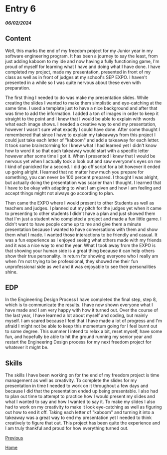 # Entry 6
##### 06/02/2024


## Content


Well, this marks the end of my freedom project for my Junior year in my software engineering program. It has been a journey to say the least, from just adding kaboom to my ide and now having a fully functioning game, I'm proud of myself for learning what I have and doing what I have done. I have completed my project, made my presentation, presented in front of my class as well as in front of judges at my school's SEP EXPO. I haven't presented in a while so I was quite nervous about these even with preparation.


The first thing I needed to do was make my presentation slides. While creating the slides I wanted to make them simplistic and eye-catching at the same time. I used a template just to have a nice background and after that was time to add the information. I added a ton of images in order to keep it straight to the point and I knew that I would be able to explain with words what each image shows. I needed a creative way to end my presentation, however I wasn't sure what exactly I could have done. After some thought I remembered that since I have to explain my takeaways from this project I could just take each letter of "kaboom" and add a takeaway for each letter. It took some brainstorming for I knew what I had learned yet I didn't know how to word it so that each takeaway would start with a specific letter however after some time I got it. When I presented I knew that I would be nervous yet when I actually took a look out and saw everyone's eyes on me I kind of panicked for a second. I did go off script for a bit however it ended up going alright. I learned that no matter how much you prepare for something, you can never be 100 percent prepared. I thought I was alright, but actually doing the presentation was scarier than I thought. I learned that I have to be okay with adapting to what I am given and how I am feeling and accept things might not always go according to plan.


Then came the EXPO where I would present to other Students as well as teachers and judges. I planned out my pitch for the judges yet when it came to presenting to other students I didn't have a plan and just showed them that I'm just a student who completed a project and made a fun little game. I didn't want to have people come up to me and give them a minute presentation because I wanted to have conversations with them and show them what I made. I wanted those interactions to be friendly and casual. It was a fun experience as I enjoyed seeing what others made with my friends and it was a nice way to end the year. What I took away from the EXPO is that showing your human side is a great thing because it can help others show their true personality. In return for showing everyone who I really am when I'm not trying to be professional, they showed me their fun unprofessional side as well and it was enjoyable to see their personalities shine.


## EDP


In the Engineering Design Process I have completed the final step, step 8, which is to communicate the results. I have now shown everyone what I have made and I am very happy with how it turned out. Over the course of the last year, I have learned a lot about myself and coding, but mainly myself. I am scared because I feel that I have made a lot of progress and I'm afraid I might not be able to keep this momentum going for I feel burnt out to some degree. This summer I intend to relax a bit, reset myself, have some fun, and hopefully be able to hit the ground running my senior year and restart the Engineering Design process for my next freedom project for whatever it might be.


## Skills


The skills I have been working on for the end of my freedom project is time management as well as creativity. To complete the slides for my presentation in time I needed to work on it throughout a few days and because I did that the presentation ended up being presentable. I also had to plan out time to attempt to practice how I would present my slides and what I wanted to say and how I wanted to say it. To make my slides I also had to work on my creativity to make it look eye-catching as well as figuring out how to end it off. Taking each letter of "kaboom" and turning it into a takeaway was a great way to end my presentation yet I needed to think creatively to figure that out. This project has been quite the experience and I am truly thankful and proud for how everything turned out.


[Previous](entry05.md)


[Home](../README.md)

